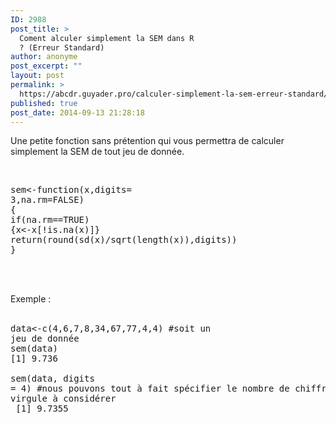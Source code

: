 ```yaml
---
ID: 2988
post_title: >
  Coment alculer simplement la SEM dans R
  ? (Erreur Standard)
author: anonyme
post_excerpt: ""
layout: post
permalink: >
  https://abcdr.guyader.pro/calculer-simplement-la-sem-erreur-standard/
published: true
post_date: 2014-09-13 21:28:18
---
```

Une petite fonction sans prétention qui vous permettra de calculer simplement la SEM de tout jeu de donnée.<br /><br /> <pre lang='rsplus'><p>sem&lt;-function(x,digits= 3,na.rm=FALSE)<br />{<br />if(na.rm==TRUE) {x&lt;-x[!is.na(x)]}<br />return(round(sd(x)/sqrt(length(x)),digits))<br />}</p></pre> <br /><br />Exemple : <br /><br /><pre lang='rsplus'>data&lt;-c(4,6,7,8,34,67,77,4,4) #soit un jeu de donnée <br />sem(data)<br />[1] 9.736<br /><br />sem(data, digits = 4) #nous pouvons tout à fait spécifier le nombre de chiffre après la virgule à considérer<br /> [1] 9.7355 </pre>